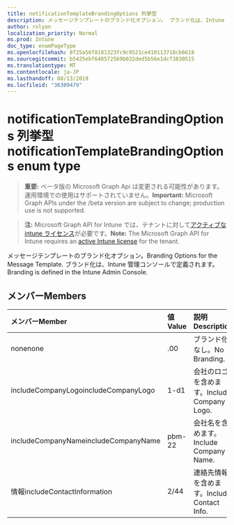 ```yaml
---
title: notificationTemplateBrandingOptions 列挙型
description: メッセージテンプレートのブランド化オプション。 ブランド化は、Intune 管理コンソールで定義されます。
author: rolyon
localization_priority: Normal
ms.prod: Intune
doc_type: enumPageType
ms.openlocfilehash: 8f25a56f8181323fc9c9521ce410113718cb6618
ms.sourcegitcommit: b5425ebf648572569b032ded5b56e1dcf3830515
ms.translationtype: MT
ms.contentlocale: ja-JP
ms.lasthandoff: 08/13/2019
ms.locfileid: "36309479"
---
```

# <a name="notificationtemplatebrandingoptions-enum-type"></a><span data-ttu-id="882bb-104">notificationTemplateBrandingOptions 列挙型</span><span class="sxs-lookup"><span data-stu-id="882bb-104">notificationTemplateBrandingOptions enum type</span></span>

> <span data-ttu-id="882bb-105">**重要:** ベータ版の Microsoft Graph Api は変更される可能性があります。運用環境での使用はサポートされていません。</span><span class="sxs-lookup"><span data-stu-id="882bb-105">**Important:** Microsoft Graph APIs under the /beta version are subject to change; production use is not supported.</span></span>

> <span data-ttu-id="882bb-106">**注:** Microsoft Graph API for Intune では、テナントに対して[アクティブな intune ライセンス](https://go.microsoft.com/fwlink/?linkid=839381)が必要です。</span><span class="sxs-lookup"><span data-stu-id="882bb-106">**Note:** The Microsoft Graph API for Intune requires an [active Intune license](https://go.microsoft.com/fwlink/?linkid=839381) for the tenant.</span></span>

<span data-ttu-id="882bb-107">メッセージテンプレートのブランド化オプション。</span><span class="sxs-lookup"><span data-stu-id="882bb-107">Branding Options for the Message Template.</span></span> <span data-ttu-id="882bb-108">ブランド化は、Intune 管理コンソールで定義されます。</span><span class="sxs-lookup"><span data-stu-id="882bb-108">Branding is defined in the Intune Admin Console.</span></span>

## <a name="members"></a><span data-ttu-id="882bb-109">メンバー</span><span class="sxs-lookup"><span data-stu-id="882bb-109">Members</span></span>
|<span data-ttu-id="882bb-110">メンバー</span><span class="sxs-lookup"><span data-stu-id="882bb-110">Member</span></span>|<span data-ttu-id="882bb-111">値</span><span class="sxs-lookup"><span data-stu-id="882bb-111">Value</span></span>|<span data-ttu-id="882bb-112">説明</span><span class="sxs-lookup"><span data-stu-id="882bb-112">Description</span></span>|
|:---|:---|:---|
|<span data-ttu-id="882bb-113">none</span><span class="sxs-lookup"><span data-stu-id="882bb-113">none</span></span>|<span data-ttu-id="882bb-114">.0</span><span class="sxs-lookup"><span data-stu-id="882bb-114">0</span></span>|<span data-ttu-id="882bb-115">ブランド化なし。</span><span class="sxs-lookup"><span data-stu-id="882bb-115">No Branding.</span></span>|
|<span data-ttu-id="882bb-116">includeCompanyLogo</span><span class="sxs-lookup"><span data-stu-id="882bb-116">includeCompanyLogo</span></span>|<span data-ttu-id="882bb-117">1-d</span><span class="sxs-lookup"><span data-stu-id="882bb-117">1</span></span>|<span data-ttu-id="882bb-118">会社のロゴを含めます。</span><span class="sxs-lookup"><span data-stu-id="882bb-118">Include Company Logo.</span></span>|
|<span data-ttu-id="882bb-119">includeCompanyName</span><span class="sxs-lookup"><span data-stu-id="882bb-119">includeCompanyName</span></span>|<span data-ttu-id="882bb-120">pbm-2</span><span class="sxs-lookup"><span data-stu-id="882bb-120">2</span></span>|<span data-ttu-id="882bb-121">会社名を含めます。</span><span class="sxs-lookup"><span data-stu-id="882bb-121">Include Company Name.</span></span>|
|<span data-ttu-id="882bb-122">情報</span><span class="sxs-lookup"><span data-stu-id="882bb-122">includeContactInformation</span></span>|<span data-ttu-id="882bb-123">2/4</span><span class="sxs-lookup"><span data-stu-id="882bb-123">4</span></span>|<span data-ttu-id="882bb-124">連絡先情報を含めます。</span><span class="sxs-lookup"><span data-stu-id="882bb-124">Include Contact Info.</span></span>|



